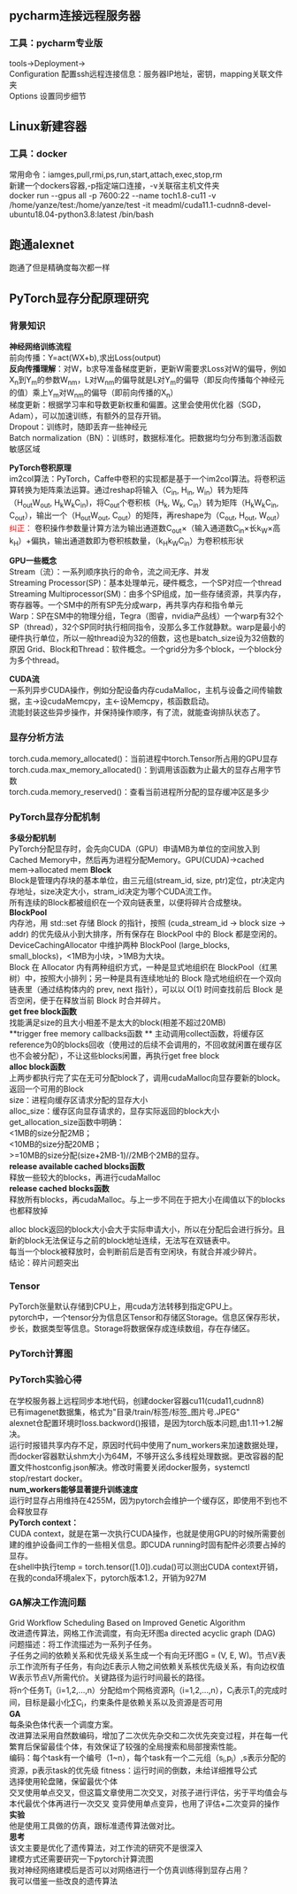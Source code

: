 ## pycharm连接远程服务器
### 工具：pycharm专业版  
tools->Deployment->  
Configuration 配置ssh远程连接信息：服务器IP地址，密钥，mapping关联文件夹  
Options 设置同步细节


## Linux新建容器
### 工具：docker
常用命令：iamges,pull,rmi,ps,run,start,attach,exec,stop,rm   
新建一个dockers容器,-p指定端口连接，-v关联宿主机文件夹  
docker run --gpus all -p 7600:22 --name toch1.8-cu11 
-v /home/yanze/test:/home/yanze/test 
-it meadml/cuda11.1-cudnn8-devel-ubuntu18.04-python3.8:latest /bin/bash

## 跑通alexnet
跑通了但是精确度每次都一样

## PyTorch显存分配原理研究

### 背景知识
**神经网络训练流程**  
前向传播：Y=act(WX+b),求出Loss(output)  
**反向传播理解**：对W，b求导准备梯度更新，更新W需要求Loss对W的偏导，例如X<sub>n</sub>到Y<sub>m</sub>的参数W<sub>nm</sub>，L对W<sub>nm</sub>的偏导就是L对Y<sub>m</sub>的偏导（即反向传播每个神经元的值）乘上Y<sub>m</sub>对W<sub>nm</sub>的偏导（即前向传播的X<sub>n</sub>）  
梯度更新：根据学习率和导数更新权重和偏置。这里会使用优化器（SGD，Adam），可以加速训练，有额外的显存开销。  
Dropout：训练时，随即丢弃一些神经元  
Batch normalization（BN）：训练时，数据标准化。把数据均匀分布到激活函数敏感区域

**PyTorch卷积原理**  
im2col算法：PyTorch，Caffe中卷积的实现都是基于一个im2col算法。将卷积运算转换为矩阵乘法运算。通过reshap将输入（C<sub>in</sub>, H<sub>in</sub>, W<sub>in</sub>）转为矩阵（H<sub>out</sub>W<sub>out</sub>, H<sub>k</sub>W<sub>k</sub>C<sub>in</sub>)，将C<sub>out</sub>个卷积核（H<sub>k</sub>, W<sub>k</sub>, C<sub>in</sub>）转为矩阵（H<sub>k</sub>W<sub>k</sub>C<sub>in</sub>, C<sub>out</sub>），输出一个（H<sub>out</sub>W<sub>out</sub>, C<sub>out</sub>）的矩阵，再reshape为（C<sub>out</sub>, H<sub>out</sub>, W<sub>out</sub>）  
<font color='red'> 纠正： </font>卷积操作参数量计算方法为输出通道数C<sub>out</sub>×（输入通道数C<sub>in</sub>×长k<sub>W</sub>×高k<sub>H</sub>）+偏执，输出通道数即为卷积核数量，（k<sub>H</sub>k<sub>W</sub>C<sub>in</sub>）为卷积核形状

**GPU一些概念**  
Stream（流）：一系列顺序执行的命令，流之间无序、并发  
Streaming Processor(SP)：基本处理单元，硬件概念，一个SP对应一个thread
Streaming Multiprocessor(SM)：由多个SP组成，加一些存储资源，共享内存，寄存器等。一个SM中的所有SP先分成warp，再共享内存和指令单元  
Warp：SP在SM中的物理分组，Tegra（图睿，nvidia产品线）一个warp有32个SP（thread），32个SP同时执行相同指令，没那么多工作就静默。warp是最小的硬件执行单位，所以一般thread设为32的倍数，这也是batch_size设为32倍数的原因
Grid、Block和Thread：软件概念。一个grid分为多个block，一个block分为多个thread。

**CUDA流**  
一系列异步CUDA操作，例如分配设备内存cudaMalloc，主机与设备之间传输数据，主->设cudaMemcpy，主<-设Memcpy，核函数启动。  
流能封装这些异步操作，并保持操作顺序，有了流，就能查询排队状态了。


### 显存分析方法
torch.cuda.memory\_allocated()：当前进程中torch.Tensor所占用的GPU显存  
torch.cuda.max\_memory\_allocated()：到调用该函数为止最大的显存占用字节数  
torch.cuda.memory\_reserved()：查看当前进程所分配的显存缓冲区是多少  
### PyTorch显存分配机制
**多级分配机制**  
PyTorch分配显存时，会先向CUDA（GPU）申请MB为单位的空间放入到Cached Memory中，然后再为进程分配Memory。GPU(CUDA)->cached mem->allocated mem
**Block**  
Block是管理内存块的基本单位，由三元组(stream\_id, size, ptr)定位，ptr决定内存地址，size决定大小，stram\_id决定为哪个CUDA流工作。  
所有连续的Block都被组织在一个双向链表里，以便将碎片合成整块。  
**BlockPool**  
内存池，用 std::set 存储 Block 的指针，按照 (cuda\_stream\_id -> block size -> addr) 的优先级从小到大排序，所有保存在 BlockPool 中的 Block 都是空闲的。  
DeviceCachingAllocator 中维护两种 BlockPool (large\_blocks, small\_blocks)，<1MB为小块，>1MB为大块。  
Block 在 Allocator 内有两种组织方式，一种是显式地组织在 BlockPool（红黑树）中，按照大小排列；另一种是具有连续地址的 Block 隐式地组织在一个双向链表里（通过结构体内的 prev, next 指针），可以以 O(1) 时间查找前后 Block 是否空闲，便于在释放当前 Block 时合并碎片。  
**get free block函数**  
找能满足size的且大小相差不是太大的block(相差不超过20MB)  
**trigger free memory callbacks函数  **
主动调用collect函数，将缓存区reference为0的blocks回收（使用过的后续不会调用的，不回收就闲置在缓存区也不会被分配），不让这些blocks闲置，再执行get free block  
**alloc block函数**  
上两步都执行完了实在无可分配block了，调用cudaMalloc向显存要新的block。  
返回一个可用的Block  
size：进程向缓存区请求分配的显存大小  
alloc_size：缓存区向显存请求的，显存实际返回的block大小  
get_allocation_size函数中明确：  
<1MB的size分配2MB；  
<10MB的size分配20MB；  
\>=10MB的size分配(size+2MB-1)//2MB个2MB的显存。  
**release available cached blocks函数**  
释放一些较大的blocks，再进行cudaMalloc  
**release cached blocks函数**  
释放所有blocks，再cudaMalloc。与上一步不同在于把大小在阈值以下的blocks也都释放掉  

alloc block返回的block大小会大于实际申请大小，所以在分配后会进行拆分。且新的block无法保证与之前的block地址连续，无法写在双链表中。   
每当一个block被释放时，会判断前后是否有空闲块，有就合并减少碎片。  
结论：碎片问题突出

### Tensor
PyTorch张量默认存储到CPU上，用cuda方法转移到指定GPU上。  
pytorch中，一个tensor分为信息区Tensor和存储区Storage。信息区保存形状，步长，数据类型等信息。Storage将数据保存成连续数组，存在存储区。


### PyTorch计算图


### PyTorch实验心得
在学校服务器上远程同步本地代码，创建docker容器cu11(cuda11,cudnn8)  
已有imagenet数据集，格式为"目录/train/标签/标签\_图片号.JPEG"  
alexnet仓配置环境时loss.backword()报错，是因为torch版本问题,由1.11->1.2解决。  
运行时报错共享内存不足，原因时代码中使用了num\_workers来加速数据处理，而docker容器默认shm大小为64M，不够开这么多线程处理数据。更改容器的配置文件hostconfig.json解决。修改时需要关闭docker服务，systemctl stop/restart docker。  
**num\_workers能够显著提升训练速度**  
运行时显存占用维持在4255M，因为pytorch会维护一个缓存区，即使用不到也不会释放显存  
**PyTorch context：**  
CUDA context，就是在第一次执行CUDA操作，也就是使用GPU的时候所需要创建的维护设备间工作的一些相关信息。即CUDA running时固有配件必须要占掉的显存。  
在shell中执行temp = torch.tensor([1.0]).cuda()可以测出CUDA context开销，在我的conda环境alex下，pytorch版本1.2，开销为927M  

### GA解决工作流问题  
Grid Workflow Scheduling Based on Improved Genetic Algorithm  
改进遗传算法，网格工作流调度，有向无环图a directed acyclic graph (DAG)  
问题描述：将工作流描述为一系列子任务。  
子任务之间的依赖关系和优先级关系生成一个有向无环图G = (V, E, W)。节点V表示工作流所有子任务，有向边E表示人物之间依赖关系核优先级关系，有向边权值W表示节点V<sub>i</sub>所需代价。关键路径为运行时间最长的路径。  
将n个任务T<sub>i</sub>（i=1,2,...,n）分配给m个网格资源R<sub>j</sub>（i=1,2,...,n），C<sub>i</sub>表示T<sub>i</sub>的完成时间，目标是最小化∑C<sub>i</sub>，约束条件是依赖关系以及资源是否可用  
**GA**  
每条染色体代表一个调度方案。  
改进算法采用自然数编码，增加了二次优先杂交和二次优先突变过程，并在每一代繁育后保留最佳个体，有效保证了较强的全局搜索和局部搜索性能。  
编码：每个task有一个编号（1~n），每个task有一个二元组（s<sub>i</sub>,p<sub>i</sub>）,s表示分配的资源，p表示task的优先级
fitness：运行时间的倒数，未给详细推导公式  
选择使用轮盘赌，保留最优个体  
交叉使用单点交叉，但这篇文章使用二次交叉，对孩子进行评估，劣于平均值会与本代最优个体再进行一次交叉
变异使用单点变异，也用了评估+二次变异的操作  
**实验**  
他是使用工具做的仿真，跟标准遗传算法做对比。  
**思考**  
该文主要是优化了遗传算法，对工作流的研究不是很深入  
建模方式还需要研究一下pytorch计算流图  
我对神经网络建模后是否可以对网络进行一个仿真训练得到显存占用？  
我可以借鉴一些改良的遗传算法